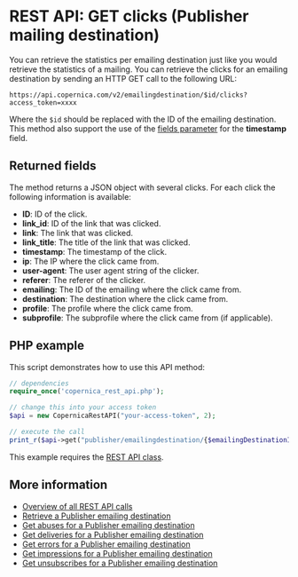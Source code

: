 # REST API: GET clicks (Publisher mailing destination)

You can retrieve the statistics per emailing destination just like you 
would retrieve the statistics of a mailing. You can 
retrieve the clicks for an emailing destination by sending an HTTP GET call to the following URL:

`https://api.copernica.com/v2/emailingdestination/$id/clicks?access_token=xxxx`

Where the `$id` should be replaced with the ID of the emailing destination. This method 
also support the use of the [fields parameter](./rest-fields-parameter) 
for the **timestamp** field.

## Returned fields

The method returns a JSON object with several clicks. For each click 
the following information is available:

* **ID**: ID of the click.
* **link_id**: ID of the link that was clicked.
* **link**: The link that was clicked.
* **link_title**: The title of the link that was clicked.
* **timestamp**: The timestamp of the click.
* **ip**: The IP where the click came from.
* **user-agent**: The user agent string of the clicker.
* **referer**: The referer of the clicker.
* **emailing**: The ID of the emailing where the click came from.
* **destination**: The destination where the click came from.
* **profile**: The profile where the click came from.
* **subprofile**: The subprofile where the click came from (if applicable).

## PHP example

This script demonstrates how to use this API method:

```php
// dependencies
require_once('copernica_rest_api.php');

// change this into your access token
$api = new CopernicaRestAPI("your-access-token", 2);

// execute the call
print_r($api->get("publisher/emailingdestination/{$emailingDestinationID}/clicks/"));
```

This example requires the [REST API class](./rest-php).

## More information

* [Overview of all REST API calls](./rest-api)
* [Retrieve a Publisher emailing destination](./rest-get-publisher-emailingdestination)
* [Get abuses for a Publisher emailing destination](./rest-get-publisher-emailingdestination-abuses)
* [Get deliveries for a Publisher emailing destination](./rest-get-publisher-emailingdestination-deliveries)
* [Get errors for a Publisher emailing destination](./rest-get-publisher-emailingdestination-errors)
* [Get impressions for a Publisher emailing destination](./rest-get-publisher-emailingdestination-impressions)
* [Get unsubscribes for a Publisher emailing destination](./rest-get-publisher-emailingdestination-unsubscribes)

